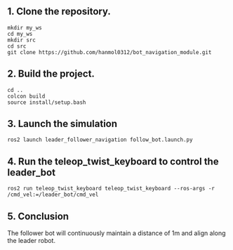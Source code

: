 ## 1. Clone the repository.

```
mkdir my_ws
cd my_ws
mkdir src
cd src
git clone https://github.com/hanmol0312/bot_navigation_module.git
```

## 2. Build the project.

```
cd ..
colcon build
source install/setup.bash
```

## 3. Launch the simulation

```
ros2 launch leader_follower_navigation follow_bot.launch.py
```


## 4. Run the teleop_twist_keyboard to control the leader_bot

```
ros2 run teleop_twist_keyboard teleop_twist_keyboard --ros-args -r /cmd_vel:=/leader_bot/cmd_vel
```

## 5. Conclusion

The follower bot will continuously maintain a distance of 1m and align along the leader robot.
